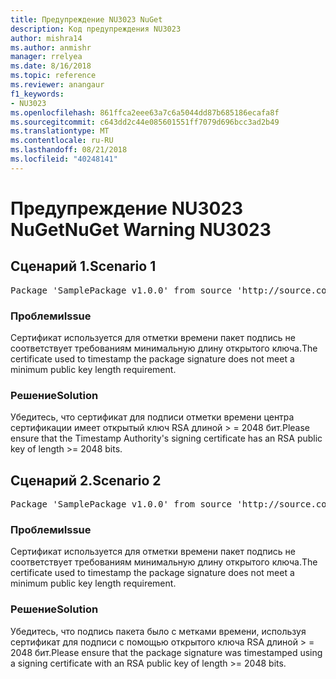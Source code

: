 ```yaml
---
title: Предупреждение NU3023 NuGet
description: Код предупреждения NU3023
author: mishra14
ms.author: anmishr
manager: rrelyea
ms.date: 8/16/2018
ms.topic: reference
ms.reviewer: anangaur
f1_keywords:
- NU3023
ms.openlocfilehash: 861ffca2eee63a7c6a5044dd87b685186ecafa8f
ms.sourcegitcommit: c643dd2c44e085601551ff7079d696bcc3ad2b49
ms.translationtype: MT
ms.contentlocale: ru-RU
ms.lasthandoff: 08/21/2018
ms.locfileid: "40248141"
---
```

# <a name="nuget-warning-nu3023"></a><span data-ttu-id="945db-103">Предупреждение NU3023 NuGet</span><span class="sxs-lookup"><span data-stu-id="945db-103">NuGet Warning NU3023</span></span>

## <a name="scenario-1"></a><span data-ttu-id="945db-104">Сценарий 1.</span><span class="sxs-lookup"><span data-stu-id="945db-104">Scenario 1</span></span>

<pre>Package 'SamplePackage v1.0.0' from source 'http://source.com/index.json': The timestamp certificate does not meet a minimum public key length requirement.</pre>

### <a name="issue"></a><span data-ttu-id="945db-105">Проблеми</span><span class="sxs-lookup"><span data-stu-id="945db-105">Issue</span></span>

<span data-ttu-id="945db-106">Сертификат используется для отметки времени пакет подпись не соответствует требованиям минимальную длину открытого ключа.</span><span class="sxs-lookup"><span data-stu-id="945db-106">The certificate used to timestamp the package signature does not meet a minimum public key length requirement.</span></span>


### <a name="solution"></a><span data-ttu-id="945db-107">Решение</span><span class="sxs-lookup"><span data-stu-id="945db-107">Solution</span></span>

<span data-ttu-id="945db-108">Убедитесь, что сертификат для подписи отметки времени центра сертификации имеет открытый ключ RSA длиной > = 2048 бит.</span><span class="sxs-lookup"><span data-stu-id="945db-108">Please ensure that the  Timestamp Authority's signing certificate has an RSA public key of length >= 2048 bits.</span></span>



## <a name="scenario-2"></a><span data-ttu-id="945db-109">Сценарий 2.</span><span class="sxs-lookup"><span data-stu-id="945db-109">Scenario 2</span></span>

<pre>Package 'SamplePackage v1.0.0' from source 'http://source.com/index.json': The primary signature's timestamp certificate does not meet a minimum public key length requirement.</pre>

### <a name="issue"></a><span data-ttu-id="945db-110">Проблеми</span><span class="sxs-lookup"><span data-stu-id="945db-110">Issue</span></span>

<span data-ttu-id="945db-111">Сертификат используется для отметки времени пакет подпись не соответствует требованиям минимальную длину открытого ключа.</span><span class="sxs-lookup"><span data-stu-id="945db-111">The certificate used to timestamp the package signature does not meet a minimum public key length requirement.</span></span>


### <a name="solution"></a><span data-ttu-id="945db-112">Решение</span><span class="sxs-lookup"><span data-stu-id="945db-112">Solution</span></span>

<span data-ttu-id="945db-113">Убедитесь, что подпись пакета было с метками времени, используя сертификат для подписи с помощью открытого ключа RSA длиной > = 2048 бит.</span><span class="sxs-lookup"><span data-stu-id="945db-113">Please ensure that the package signature was timestamped using a signing certificate with an RSA public key of length >= 2048 bits.</span></span>


